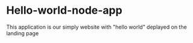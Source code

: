 # Hello-world-node-app
This application is our simply website with "hello world" deplayed on the landing page
